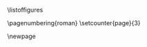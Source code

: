 
<!--
For me, this was the only drawback of writing in Markdown: it is not possible to add a short caption to figures and tables. This means that the \listoftables and \listoffigures commands will generate lists using the full titles, which is probably isn't what you want. For now, the solution is to create the lists manually, when everything else is finished.
-->

<!--
Figure 4.1  This is an example figure . . .              \hfill{pp}
Figure x.x  Short title of the figure . . .              \hfill{pp}
-->
\listoffigures

\pagenumbering{roman}
\setcounter{page}{3}

\newpage
